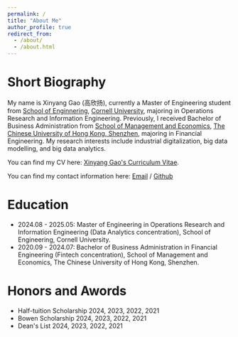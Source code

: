 ```yaml
---
permalink: /
title: "About Me"
author_profile: true
redirect_from: 
  - /about/
  - /about.html
---
```


Short Biography
======
My name is Xinyang Gao (高欣扬), currently a Master of Engineering student from [School of Enginnering](https://www.engineering.cornell.edu/), [Cornell University](https://www.cornell.edu/), majoring in Operations Research and Information Engineering. Previously, I received Bachelor of Business Administration from [School of Management and Economics](https://sme.cuhk.edu.cn/en), [The Chinese University of Hong Kong, Shenzhen](https://cuhk.edu.cn/en), majoring in Financial Engineering. My research interests include industrial digitalization, big data modelling, and big data analytics.

You can find my CV here: [Xinyang Gao's Curriculum Vitae](../assets/Xinyang_Gao_CV.pdf).

You can find my contact information here: [Email](xg344@cornell.edu) / [Github](https://github.com/xinyanggao0419)

Education
======
* 2024.08 - 2025.05: Master of Engineering in Operations Research and Information Engineering (Data Analytics concentration), School of Engineering, Cornell University.
* 2020.09 - 2024.07: Bachelor of Business Administration in Financial Engineering (Fintech concentration), School of Management and Economics, The Chinese University of Hong Kong, Shenzhen.

Honors and Awords
======
* Half-tuition Scholarship 2024, 2023, 2022, 2021
* Bowen Scholarship 2024, 2023, 2022, 2021
* Dean's List 2024, 2023, 2022, 2021
